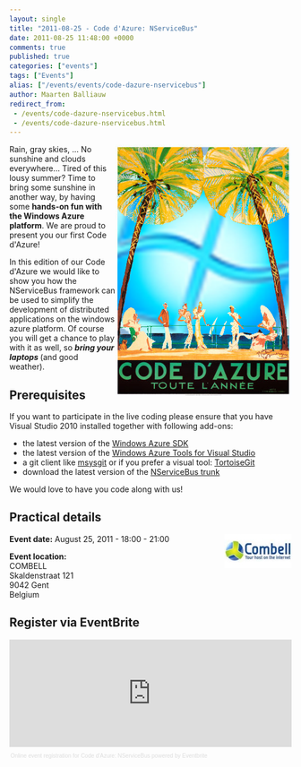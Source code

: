 ```yaml
---
layout: single
title: "2011-08-25 - Code d'Azure: NServiceBus"
date: 2011-08-25 11:48:00 +0000
comments: true
published: true
categories: ["events"]
tags: ["Events"]
alias: ["/events/events/code-dazure-nservicebus"]
author: Maarten Balliauw
redirect_from:
 - /events/code-dazure-nservicebus.html
 - /events/code-dazure-nservicebus.html
---
```


<p><img alt="" align="right" src="/assets/media/Event/codedazure.png" width="315" height="450">Rain, gray skies, ... No sunshine&nbsp;and clouds everywhere... Tired of this lousy summer? Time to bring some sunshine in another way, by having some <strong>hands-on fun with the Windows Azure platform</strong>. We are proud to present you our first Code d'Azure!</p>
<p>In this edition of our Code d'Azure&nbsp;we would like to show you how the NServiceBus framework can be used to simplify the development of distributed applications on the windows azure platform. Of course you will get a chance to play with it as well, so <em><strong>bring your laptops </strong></em>(and good weather).</p>
<h2>Prerequisites</h2>
<p>If you want to participate in the live coding please ensure that you have Visual Studio 2010&nbsp;installed together with following add-ons:</p>
<ul>
<li>the latest version of the <a href="http://www.microsoft.com/download/en/details.aspx?id=15658" target="_blank">Windows Azure SDK</a></li>
<li>the latest version of the <a href="http://www.microsoft.com/web/gallery/install.aspx?appid=WindowsAzureToolsVS2010" target="_blank">Windows Azure Tools for Visual Studio</a></li>
<li>a git client like <a href="http://code.google.com/p/msysgit/" target="_blank">msysgit</a>&nbsp;or if you prefer a visual tool: <a href="http://code.google.com/p/tortoisegit/" target="_blank">TortoiseGit</a></li>
<li>download the latest version of the <a href="https://github.com/nservicebus/nservicebus" target="_blank">NServiceBus trunk</a></li>
</ul>
<p>We would love to have you code along with us!</p>
<h2>Practical details</h2>
<p><strong><img alt="" align="right" src="/assets/media/sponsors/logo-combell.jpg" width="120" height="60">Event date:</strong> August 25,&nbsp;2011 - 18:00 - 21:00</p>
<p><strong>Event location:<br></strong>COMBELL<br> Skaldenstraat 121<br>9042 Gent<br>Belgium</p>
<h2>Register via EventBrite</h2>
<div style="width: 100%; text-align: left;"><iframe vspace="0" height="192" marginheight="5" src="http://www.eventbrite.com/tickets-external?eid=2010215609&amp;ref=etckt" frameborder="0" width="100%" allowtransparency="true" marginwidth="5" scrolling="auto" hspace="0"></iframe>
<div style="font-family: Helvetica, Arial; font-size: 10px; padding: 5px 0 5px; margin: 2px; width: 100%; text-align: left;"><a style="color: #ddd; text-decoration: none;" href="http://www.eventbrite.com/r/etckt" target="_blank">Online event registration</a><span style="color: #ddd;"> for </span><a style="color: #ddd; text-decoration: none;" href="http://www.eventbrite.com/event/2010215609?ref=etckt" target="_blank">Code d'Azure: NServiceBus</a><span style="color: #ddd;"> powered by </span><a style="color: #ddd; text-decoration: none;" href="http://www.eventbrite.com?ref=etckt" target="_blank">Eventbrite</a></div>
</div>







